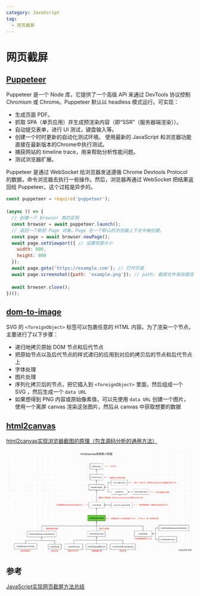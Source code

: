 ```yaml
---
category: JavaScript
tag: 
  - 网页截屏
---
```


# 网页截屏

## [Puppeteer](http://puppeteerjs.com/)

Puppeteer 是一个 Node 库，它提供了一个高级 API 来通过 DevTools 协议控制 Chromium 或 Chrome。Puppeteer 默认以 headless 模式运行。可实现：

+ 生成页面 PDF。
+ 抓取 SPA（单页应用）并生成预渲染内容（即“SSR”（服务器端渲染））。
+ 自动提交表单，进行 UI 测试，键盘输入等。
+ 创建一个时时更新的自动化测试环境。 使用最新的 JavaScript 和浏览器功能直接在最新版本的Chrome中执行测试。
+ 捕获网站的 timeline trace，用来帮助分析性能问题。
+ 测试浏览器扩展。

Puppeteer 是通过 WebSocket 给浏览器发送遵循 Chrome Devtools Protocol 的数据，命令浏览器去执行一些操作。然后，浏览器再通过 WebSocket 把结果返回给 Puppeteer。这个过程是异步的。

```javascript
const puppeteer = require('puppeteer');

(async () => {
  // 创建一个 Browser 类的实例
  const browser = await puppeteer.launch();
  // 返回一个新的 Page 对象。Page 在一个默认的浏览器上下文中被创建。
  const page = await browser.newPage();
  await page.setViewport({ // 设置视窗大小
    width: 600,
    height: 800
  });
  await page.goto('https://example.com'); // 打开页面
  await page.screenshot({path: 'example.png'}); // path: 截屏文件保存路径

  await browser.close();
})();
```

## [dom-to-image](https://github.com/tsayen/dom-to-image)

SVG 的 `<foreignObject>` 标签可以包裹任意的 HTML 内容。为了渲染一个节点，主要进行了以下步骤：

+ 递归地拷贝原始 DOM 节点和后代节点
+ 把原始节点以及后代节点的样式递归的应用到对应的拷贝后的节点和后代节点上
+ 字体处理
+ 图片处理
+ 序列化拷贝后的节点，把它插入到 `<foreignObject>` 里面，然后组成一个 SVG ，然后生成一个 `data URL`
+ 如果想得到 PNG 内容或原始像素值，可以先使用 `data URL` 创建一个图片，使用一个离屏 canvas 渲染这张图片，然后从 canvas 中获取想要的数据

## [html2canvas](https://html2canvas.hertzen.com/)

[html2canvas实现浏览器截图的原理（包含源码分析的通用方法）](https://juejin.cn/post/6908255717317148685)

![html2canvas库简易火焰图](./files/images/html2canvas库简易火焰图.png)

## 参考

[JavaScript实现网页截屏方法总结](https://segmentfault.com/a/1190000037673677)
